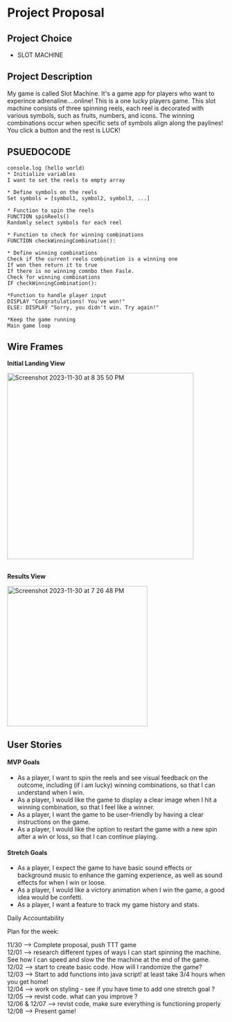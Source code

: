 # Project Proposal 

## Project Choice 

- SLOT MACHINE 

## Project Description 

My game is called Slot Machine. It's a game app for players who want to experince adrenaline....online! This is a one lucky players game. This slot machine consists of three spinning reels, each reel is decorated with various symbols, such as fruits, numbers, and icons. The winning combinations occur when specific sets of symbols align along the paylines! You click a button and the rest is LUCK!

## PSUEDOCODE

```
console.log (hello world)
* Initialize variables
I want to set the reels to empty array

* Define symbols on the reels
Set symbols = [symbol1, symbol2, symbol3, ...]

* Function to spin the reels
FUNCTION spinReels()
Randomly select symbols for each reel

* Function to check for winning combinations
FUNCTION checkWinningCombination():

* Define winning combinations
Check if the current reels combination is a winning one
If won then return it to true
If there is no winning comnbo then Fasle.
Check for winning combinations
IF checkWinningCombination():

*Function to handle player input
DISPLAY "Congratulations! You've won!"
ELSE: DISPLAY "Sorry, you didn't win. Try again!"

*Keep the game running
Main game loop

```

## Wire Frames


**Initial Landing View**

<img width="430" alt="Screenshot 2023-11-30 at 8 35 50 PM" src="https://github.com/aldianahot14/Slot-Machine/assets/150564873/b8455d5d-9d68-4e6b-a356-a1fa05781387">

<br>
<br>

**Results View**

<img width="324" alt="Screenshot 2023-11-30 at 7 26 48 PM" src="https://github.com/aldianahot14/Slot-Machine/assets/150564873/47fdb82e-be84-44e4-925b-aed3c4cd8ec1">


## User Stories

#### MVP Goals

- As a player, I want to spin the reels and see visual feedback on the outcome, including (if i am lucky) winning combinations, so that I can understand when I win.
- As a player, I would like the game to display a clear image when I hit a winning combination, so that I feel like a winner.
- As a player, I want the game to be user-friendly by having a clear instructions on the game. 
- As a player, I would like the option to restart the game with a new spin after a win or loss, so that I can continue playing.
  
#### Stretch Goals
- As a player, I expect the game to have basic sound effects or background music to enhance the gaming experience, as well as sound effects for when I win or loose.
- As a player, I would like a victory animation when I win the game, a good idea would be confetti.
- As a player, I want a feature to track my game history and stats.


Daily Accountability

Plan for the week:

11/30 --> Complete proposal, push TTT game 
<br>
12/01 --> research different types of ways I can start spinning the machine. See how I can speed and slow the the machine at the end of the game. 
<br>
12/02 --> start to create basic code. How will I randomize the game? 
<br>
12/03 --> Start to add functions into java script! at least take 3/4 hours when you get home!
<br>
12/04 --> work on styling - see if you have time to add one stretch goal ? 
<br>
12/05 --> revist code. what can you improve ?
<br>
12/06 & 12/07 --> revist code, make sure everything is functioning properly 
<br>
12/08 --> Present game!
<br>


